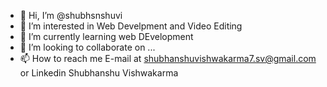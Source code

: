 - 👋 Hi, I’m @shubhsnshuvi
- 👀 I’m interested in Web Develpment and Video Editing
- 🌱 I’m currently learning web DEvelopment
- 💞️ I’m looking to collaborate on ...
- 📫 How to reach me E-mail at shubhanshuvishwakarma7.sv@gmail.com or Linkedin Shubhanshu Vishwakarma 

<!---
shubhsnshuvi/shubhsnshuvi is a ✨ special ✨ repository because its `README.md` (this file) appears on your GitHub profile.
You can click the Preview link to take a look at your changes.
--->
